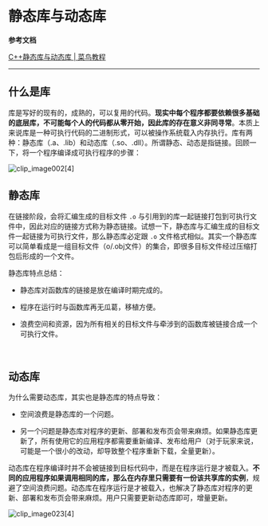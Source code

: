 # 静态库与动态库

**参考文档**

[C++静态库与动态库 | 菜鸟教程](https://www.runoob.com/w3cnote/cpp-static-library-and-dynamic-library.html)

---

## 什么是库

库是写好的现有的，成熟的，可以复用的代码。**现实中每个程序都要依赖很多基础的底层库，不可能每个人的代码都从零开始，因此库的存在意义非同寻常**。本质上来说库是一种可执行代码的二进制形式，可以被操作系统载入内存执行。库有两种：静态库（.a、.lib）和动态库（.so、.dll）。所谓静态、动态是指链接。回顾一下，将一个程序编译成可执行程序的步骤：

<img src="https://www.runoob.com/wp-content/uploads/2015/05/16201601-66b55a2f0ec74c5b8a773a0e1904e812.png" title="" alt="clip_image002[4]" data-align="center">

## 静态库

在链接阶段，会将汇编生成的目标文件 `.o` 与引用到的库一起链接打包到可执行文件中，因此对应的链接方式称为静态链接。试想一下，静态库与汇编生成的目标文件一起链接为可执行文件，那么静态库必定跟 `.o` 文件格式相似。其实一个静态库可以简单看成是一组目标文件（o/.obj文件）的集合，即很多目标文件经过压缩打包后形成的一个文件。

静态库特点总结：

* 静态库对函数库的链接是放在编译时期完成的。

* 程序在运行时与函数库再无瓜葛，移植方便。

* 浪费空间和资源，因为所有相关的目标文件与牵涉到的函数库被链接合成一个可执行文件。

&emsp;

## 动态库

为什么需要动态库，其实也是静态库的特点导致：

* 空间浪费是静态库的一个问题。

* 另一个问题是静态库对程序的更新、部署和发布页会带来麻烦。如果静态库更新了，所有使用它的应用程序都需要重新编译、发布给用户（对于玩家来说，可能是一个很小的改动，却导致整个程序重新下载，全量更新）。

动态库在程序编译时并不会被链接到目标代码中，而是在程序运行是才被载入。**不同的应用程序如果调用相同的库，那么在内存里只需要有一份该共享库的实例**，规避了空间浪费问题。动态库在程序运行是才被载入，也解决了静态库对程序的更新、部署和发布页会带来麻烦。用户只需要更新动态库即可，增量更新。

<img src="https://www.runoob.com/wp-content/uploads/2015/05/16201613-110ca9e0fd684281b3ee6d9bd9bebd78.png" title="" alt="clip_image023[4]" data-align="center">


